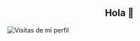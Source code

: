 <h2 align="center">Hola 👋</h2>


![Visitas de mi perfil](https://hit.yhype.me/github/profile?user_id=58952269)
